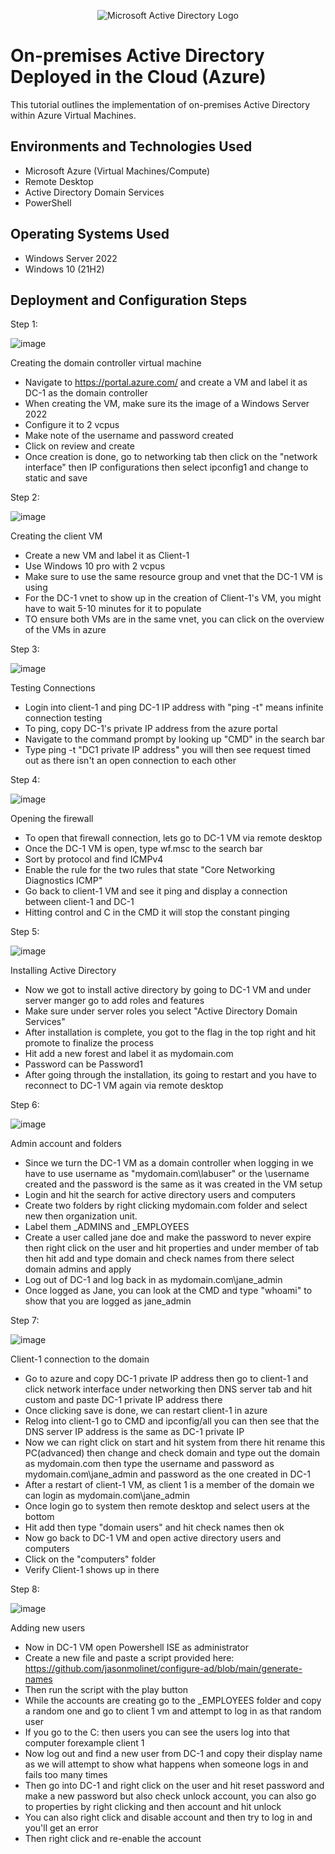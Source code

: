 <p align="center">
<img src="https://i.imgur.com/pU5A58S.png" alt="Microsoft Active Directory Logo"/>
</p>

<h1>On-premises Active Directory Deployed in the Cloud (Azure)</h1>
This tutorial outlines the implementation of on-premises Active Directory within Azure Virtual Machines.<br />


<h2>Environments and Technologies Used</h2>

- Microsoft Azure (Virtual Machines/Compute)
- Remote Desktop
- Active Directory Domain Services
- PowerShell

<h2>Operating Systems Used </h2>

- Windows Server 2022
- Windows 10 (21H2)

<h2>Deployment and Configuration Steps</h2>

Step 1:

![image]()

Creating the domain controller virtual machine
- Navigate to https://portal.azure.com/ and create a VM and label it as DC-1 as the domain controller
- When creating the VM, make sure its the image of a Windows Server 2022
- Configure it to 2 vcpus
- Make note of the username and password created
- Click on review and create
- Once creation is done, go to networking tab then click on the "network interface" then IP configurations then select ipconfig1 and change to static and save

Step 2:

![image]()

Creating the client VM
- Create a new VM and label it as Client-1
- Use Windows 10 pro with 2 vcpus
- Make sure to use the same resource group and vnet that the DC-1 VM is using
- For the DC-1 vnet to show up in the creation of Client-1's VM, you might have to wait 5-10 minutes for it to populate
- TO ensure both VMs are in the same vnet, you can click on the overview of the VMs in azure

Step 3:

![image]()

Testing Connections
- Login into client-1 and ping DC-1 IP address with "ping -t" means infinite connection testing
- To ping, copy DC-1's private IP address from the azure portal
- Navigate to the command prompt by looking up "CMD" in the search bar
- Type ping -t "DC1 private IP address" you will then see request timed out as there isn't an open connection to each other

Step 4:

![image]()

Opening the firewall
- To open that firewall connection, lets go to DC-1 VM via remote desktop
- Once the DC-1 VM is open, type wf.msc to the search bar
- Sort by protocol and find ICMPv4
- Enable the rule for the two rules that state "Core Networking Diagnostics ICMP"
- Go back to client-1 VM and see it ping and display a connection between client-1 and DC-1
- Hitting control and C in the CMD it will stop the constant pinging

Step 5:

![image]()

Installing Active Directory
- Now we got to install active directory by going to DC-1 VM and under server manger go to add roles and features
- Make sure under server roles you select "Active Directory Domain Services"
- After installation is complete, you got to the flag in the top right and hit promote to finalize the process
- Hit add a new forest and label it as mydomain.com
- Password can be Password1
- After going through the installation, its going to restart and you have to reconnect to DC-1 VM again via remote desktop

Step 6:

![image]()

Admin account and folders
- Since we turn the DC-1 VM as a domain controller when logging in we have to use username as "mydomain.com\labuser" or the \username created and the password is the same as it was created in the VM setup
- Login and hit the search for active directory users and computers
- Create two folders by right clicking mydomain.com folder and select new then organization unit.
- Label them _ADMINS and _EMPLOYEES
- Create a user called jane doe and make the password to never expire then right click on the user and hit properties and under member of tab then hit add and type domain and check names from there select domain admins and apply
- Log out of DC-1 and log back in as mydomain.com\jane_admin
- Once logged as Jane, you can look at the CMD and type "whoami" to show that you are logged as jane_admin

Step 7:

![image]()

Client-1 connection to the domain
- Go to azure and copy DC-1 private IP address then go to client-1 and click network interface under networking then DNS server tab and hit custom and paste DC-1 private IP address there
- Once clicking save is done, we can restart client-1 in azure
- Relog into client-1 go to CMD and ipconfig/all you can then see that the DNS server IP address is the same as DC-1 private IP
- Now we can right click on start and hit system from there hit rename this PC(advanced) then change and check domain and type out the domain as mydomain.com then type the username and password as mydomain.com\jane_admin and password as the one created in DC-1
- After a restart of client-1 VM, as client 1 is a member of the domain we can login as mydomain.com\jane_admin
- Once login go to system then remote desktop and select users at the bottom 
- Hit add then type "domain users" and hit check names then ok
- Now go back to DC-1 VM and open active directory users and computers
- Click on the "computers" folder
- Verify Client-1 shows up in there

Step 8:

![image]()

Adding new users
- Now in DC-1 VM open Powershell ISE as administrator 
- Create a new file and paste a script provided here: https://github.com/jasonmolinet/configure-ad/blob/main/generate-names
- Then run the script with the play button
- While the accounts are creating go to the _EMPLOYEES folder and copy a random one and go to client 1 vm and attempt to log in as that random user
- If you go to the C: then users you can see the users log into that computer forexample client 1
- Now log out and find a new user from DC-1 and copy their display name as we will attempt to show what happens when someone logs in and fails too many times
- Then go into DC-1 and right click on the user and hit reset password and make a new password but also check unlock account, you can also go to properties by right clicking and then account and hit unlock
- You can also right click and disable account and then try to log in and you'll get an error 
- Then right click and re-enable the account
